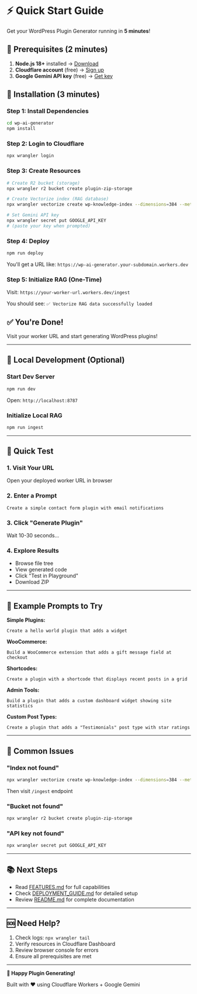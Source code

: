 # ⚡ Quick Start Guide

Get your WordPress Plugin Generator running in **5 minutes**!

## 🎯 Prerequisites (2 minutes)

1. **Node.js 18+** installed → [Download](https://nodejs.org/)
2. **Cloudflare account** (free) → [Sign up](https://dash.cloudflare.com/sign-up)
3. **Google Gemini API key** (free) → [Get key](https://aistudio.google.com/app/apikey)

## 🚀 Installation (3 minutes)

### Step 1: Install Dependencies

```bash
cd wp-ai-generator
npm install
```

### Step 2: Login to Cloudflare

```bash
npx wrangler login
```

### Step 3: Create Resources

```bash
# Create R2 bucket (storage)
npx wrangler r2 bucket create plugin-zip-storage

# Create Vectorize index (RAG database)
npx wrangler vectorize create wp-knowledge-index --dimensions=384 --metric=cosine

# Set Gemini API key
npx wrangler secret put GOOGLE_API_KEY
# (paste your key when prompted)
```

### Step 4: Deploy

```bash
npm run deploy
```

You'll get a URL like: `https://wp-ai-generator.your-subdomain.workers.dev`

### Step 5: Initialize RAG (One-Time)

Visit: `https://your-worker-url.workers.dev/ingest`

You should see: `✅ Vectorize RAG data successfully loaded`

## ✅ You're Done! 

Visit your worker URL and start generating WordPress plugins!

---

## 🧪 Local Development (Optional)

### Start Dev Server

```bash
npm run dev
```

Open: `http://localhost:8787`

### Initialize Local RAG

```bash
npm run ingest
```

---

## 📝 Quick Test

### 1. Visit Your URL

Open your deployed worker URL in browser

### 2. Enter a Prompt

```
Create a simple contact form plugin with email notifications
```

### 3. Click "Generate Plugin"

Wait 10-30 seconds...

### 4. Explore Results

- Browse file tree
- View generated code
- Click "Test in Playground"
- Download ZIP

---

## 🎉 Example Prompts to Try

**Simple Plugins:**
```
Create a hello world plugin that adds a widget
```

**WooCommerce:**
```
Build a WooCommerce extension that adds a gift message field at checkout
```

**Shortcodes:**
```
Create a plugin with a shortcode that displays recent posts in a grid
```

**Admin Tools:**
```
Build a plugin that adds a custom dashboard widget showing site statistics
```

**Custom Post Types:**
```
Create a plugin that adds a "Testimonials" post type with star ratings
```

---

## 🐛 Common Issues

### "Index not found"
```bash
npx wrangler vectorize create wp-knowledge-index --dimensions=384 --metric=cosine
```
Then visit `/ingest` endpoint

### "Bucket not found"
```bash
npx wrangler r2 bucket create plugin-zip-storage
```

### "API key not found"
```bash
npx wrangler secret put GOOGLE_API_KEY
```

---

## 📚 Next Steps

- Read [FEATURES.md](./FEATURES.md) for full capabilities
- Check [DEPLOYMENT_GUIDE.md](./DEPLOYMENT_GUIDE.md) for detailed setup
- Review [README.md](./README.md) for complete documentation

---

## 🆘 Need Help?

1. Check logs: `npx wrangler tail`
2. Verify resources in Cloudflare Dashboard
3. Review browser console for errors
4. Ensure all prerequisites are met

---

**🎊 Happy Plugin Generating!**

Built with ❤️ using Cloudflare Workers + Google Gemini

